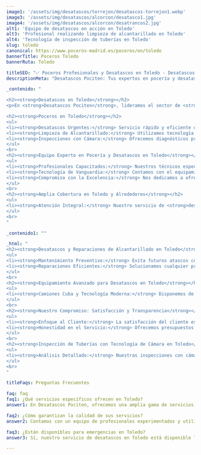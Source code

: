 ```yaml
---
image1: '/assets/img/desatascos/torrejon/desatascos-torrejon1.webp'
image3: '/assets/img/desatascos/alcorcon/desatasco1.jpg'
image4: '/assets/img/desatascos/alcorcon/desatrancos2.jpg'
alt1: 'Equipo de desatascos en acción en Toledo'
alt3: 'Profesional realizando limpieza de alcantarillado en Toledo'
alt4: 'Tecnología de inspección de tuberías en Toledo'
slug: toledo
canonical: https://www.poceros-madrid.es/poceros/en/toledo
bannerTitle: Poceros Toledo
bannerRuta: Toledo

titleSEO: "✅ Poceros Profesionales y Desatascos en Toledo - Desatascos Pociten"
descriptionMeta: "Desatascos Pociten: Tus expertos en pocería y desatascos en Toledo. Ofrecemos servicios de desatascos en Toledo 24 horas. Llámanos al 647 37 67 82 📱 para asistencia inmediata."

_contenido: "

<h2><strong>Desatascos en Toledo</strong></h2>
<p>En <strong>Desatascos Pociten</strong>, lideramos el sector de <strong>pocería y desatascos en Toledo</strong>, brindando soluciones efectivas y rápidas para cualquier problema relacionado con atascos, mantenimiento y reparaciones en sistemas de alcantarillado. Nuestro equipo está disponible <strong>24 horas</strong> para atender cualquier emergencia de <strong>desatascos en Toledo</strong>.</p>

<h2><strong>Poceros en Toledo</strong></h2>
<ul>
<li><strong>Desatascos Urgentes:</strong> Servicio rápido y eficiente disponible las <strong>24 horas</strong> para solucionar cualquier urgencia de desatascos en Toledo.</li>
<li><strong>Limpieza de Alcantarillado:</strong> Utilizamos tecnología de última generación para garantizar una limpieza profunda y mantenimiento de alcantarillados.</li>
<li><strong>Inspecciones con Cámara:</strong> Ofrecemos diagnósticos precisos con nuestra tecnología de inspección por cámara, identificando rápidamente la causa de los problemas.</li>
</ul>
<br>
<h2><strong>Equipo Experto en Pocería y Desatascos en Toledo</strong></h2>
<ul>
<li><strong>Profesionales Capacitados:</strong> Nuestros técnicos especializados en <strong>desatascos y pocería en Toledo</strong> proporcionan soluciones duraderas y efectivas.</li>
<li><strong>Tecnología de Vanguardia:</strong> Contamos con el equipamiento más avanzado para enfrentar cualquier desafío en pocería y desatascos.</li>
<li><strong>Compromiso con la Excelencia:</strong> Nos dedicamos a ofrecer un servicio de la más alta calidad, garantizando la satisfacción total de nuestros clientes en Toledo.</li>
</ul>
<br>
<h2><strong>Amplia Cobertura en Toledo y Alrededores</strong></h2>
<ul>
<li><strong>Atención Integral:</strong> Nuestro servicio de <strong>desatascos en Toledo 24 horas</strong> cubre toda la región, proporcionando respuestas rápidas y personalizadas.</li>
</ul>
<br>
"

_contenido1: ""

_html: "
<h2><strong>Desatascos y Reparaciones de Alcantarillado en Toledo</strong></h2>
<ul>
<li><strong>Mantenimiento Preventivo:</strong> Evita futuros atascos con nuestro servicio de mantenimiento y revisión regular.</li>
<li><strong>Reparaciones Eficientes:</strong> Solucionamos cualquier problema, desde atascos simples hasta reparaciones complejas de alcantarillado.</li>
</ul>
<br>
<h2><strong>Equipamiento Avanzado para Desatascos en Toledo</strong></h2>
<ul>
<li><strong>Camiones Cuba y Tecnología Moderna:</strong> Disponemos de camiones cuba y equipos especializados para realizar desatascos eficientes y rápidos en Toledo.</li>
</ul>
<br>
<h2><strong>Nuestro Compromiso: Satisfacción y Transparencia</strong></h2>
<ul>
<li><strong>Enfoque al Cliente:</strong> La satisfacción del cliente es nuestra prioridad, brindando soluciones personalizadas y atención detallada.</li>
<li><strong>Honestidad en el Servicio:</strong> Ofrecemos presupuestos claros y trabajamos con la máxima integridad en todos nuestros proyectos de desatascos y pocería en Toledo.</li>
</ul>
<br>
<h2><strong>Inspección de Tuberías con Tecnología de Cámara en Toledo</strong></h2>
<ul>
<li><strong>Análisis Detallado:</strong> Nuestras inspecciones con cámara proporcionan una visión completa del estado de las tuberías, permitiendo una solución efectiva y rápida.</li>
</ul>
<br>
"

titleFaqs: Preguntas Frecuentes

faq: faq
faq1: ¿Qué servicios específicos ofrecen en Toledo?
answer1: En Desatascos Pociten, ofrecemos una amplia gama de servicios, incluyendo desatascos urgentes, limpieza de alcantarillado, inspecciones con cámara y mantenimiento preventivo, todos disponibles las 24 horas en Toledo.

faq2: ¿Cómo garantizan la calidad de sus servicios?
answer2: Contamos con un equipo de profesionales experimentados y utilizamos las últimas tecnologías para garantizar servicios de la más alta calidad en desatascos y pocería en Toledo.

faq3: ¿Están disponibles para emergencias en Toledo?
answer3: Sí, nuestro servicio de desatascos en Toledo está disponible las 24 horas para atender cualquier emergencia de forma inmediata.

---
```

